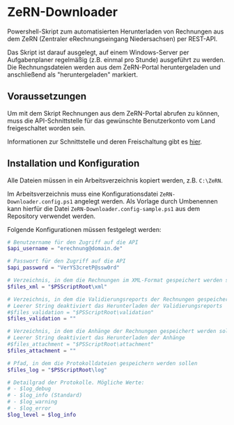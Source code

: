 # ZeRN-Downloader
Powershell-Skript zum automatisierten Herunterladen von Rechnungen aus dem ZeRN (Zentraler eRechnungseingang Niedersachsen) per REST-API.

Das Skript ist darauf ausgelegt, auf einem Windows-Server per Aufgabenplaner regelmäßig (z.B. einmal pro Stunde) ausgeführt zu werden. Die Rechnungsdateien werden aus dem ZeRN-Portal heruntergeladen und anschließend als "heruntergeladen" markiert.

## Voraussetzungen
Um mit dem Skript Rechnungen aus dem ZeRN-Portal abrufen zu können, muss die API-Schnittstelle für das gewünschte Benutzerkonto vom Land freigeschaltet worden sein. 

Informationen zur Schnittstelle und deren Freischaltung gibt es [hier](https://rechnung.niedersachsen.de/startseite/informationen-fuer-rechnungsempfaenger/schnittstelle-zum-abruf-von-rechnungen-210483.html).

## Installation und Konfiguration
Alle Dateien müssen in ein Arbeitsverzeichnis kopiert werden, z.B. `C:\ZeRN`.

Im Arbeitsverzeichnis muss eine Konfigurationsdatei `ZeRN-Downloader.config.ps1` angelegt werden. Als Vorlage durch Umbenennen kann hierfür die Datei `ZeRN-Downloader.config-sample.ps1` aus dem Repository verwendet werden.

Folgende Konfigurationen müssen festgelegt werden:

```powershell
# Benutzername für den Zugriff auf die API
$api_username = "erechnung@domain.de"

# Passwort für den Zugriff auf die API
$api_password = "VerYS3cretP@ssw0rd"

# Verzeichnis, in dem die Rechnungen im XML-Format gespeichert werden sollen
$files_xml = "$PSScriptRoot\xml"

# Verzeichnis, in dem die Validierungsreports der Rechnungen gespeichert werden sollen.
# Leerer String deaktiviert das Herunterladen der Validierungsreports
#$files_validation = "$PSScriptRoot\validation"
$files_validation = ""

# Verzeichnis, in dem die Anhänge der Rechnungen gespeichert werden sollen.
# Leerer String deaktiviert das Herunterladen der Anhänge
#$files_attachment = "$PSScriptRoot\attachment"
$files_attachment = ""

# Pfad, in dem die Protokolldateien gespeichern werden sollen
$files_log = "$PSScriptRoot\log"

# Detailgrad der Protokolle. Mögliche Werte:
# - $log_debug
# - $log_info (Standard)
# - $log_warning
# - $log_error
$log_level = $log_info
```
